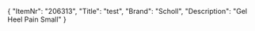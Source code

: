 {
  "ItemNr": "206313",
  "Title": "test",
  "Brand": "Scholl",
  "Description": "Gel Heel Pain Small"
}